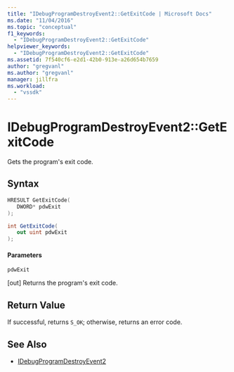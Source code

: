 ```yaml
---
title: "IDebugProgramDestroyEvent2::GetExitCode | Microsoft Docs"
ms.date: "11/04/2016"
ms.topic: "conceptual"
f1_keywords:
  - "IDebugProgramDestroyEvent2::GetExitCode"
helpviewer_keywords:
  - "IDebugProgramDestroyEvent2::GetExitCode"
ms.assetid: 7f540cf6-e2d1-42b0-913e-a26d654b7659
author: "gregvanl"
ms.author: "gregvanl"
manager: jillfra
ms.workload:
  - "vssdk"
---
```

# IDebugProgramDestroyEvent2::GetExitCode
Gets the program's exit code.

## Syntax

```cpp
HRESULT GetExitCode( 
   DWORD* pdwExit
);
```

```csharp
int GetExitCode( 
   out uint pdwExit
);
```

#### Parameters
 `pdwExit`

 [out] Returns the program's exit code.

## Return Value
 If successful, returns `S_OK`; otherwise, returns an error code.

## See Also
- [IDebugProgramDestroyEvent2](../../../extensibility/debugger/reference/idebugprogramdestroyevent2.md)